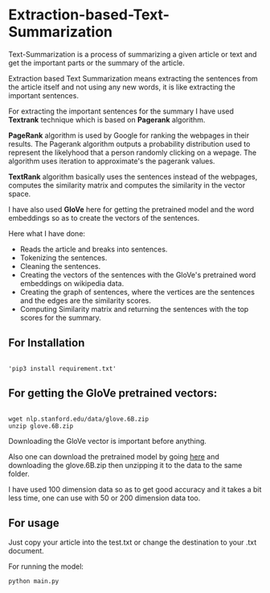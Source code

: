# Extraction-based-Text-Summarization

Text-Summarization is a process of summarizing a given article or text and get the important parts or the summary of the article. 

Extraction based Text Summarization means extracting the sentences from the article itself and not using any new words, it is like extracting the important sentences. 

For extracting the important sentences for the summary I have used **Textrank** technique which is based on **Pagerank** algorithm.

**PageRank** algorithm is used  by Google for ranking the webpages in their results. The Pagerank algorithm outputs a probability distribution used to represent the likelyhood that a person randomly clicking on a wepage. The algorithm uses iteration to approximate's the pagerank values.

**TextRank** algorithm basically uses the sentences instead of the webpages, computes the similarity matrix and computes the similarity in the vector space.

I have also used **GloVe** here for getting the pretrained model and the word embeddings so as to create the vectors of the sentences.

Here what I have done:

- Reads the article and breaks into sentences.
- Tokenizing the sentences.
- Cleaning the sentences.
- Creating the vectors of the sentences with the GloVe's pretrained word embeddings on wikipedia data.
- Creating the graph of sentences, where the vertices are the sentences and the edges are the similarity scores.
- Computing Similarity matrix and returning the sentences with the top scores for the summary. 

## For Installation


```

'pip3 install requirement.txt'

```

## For getting the GloVe pretrained vectors:

```

wget nlp.stanford.edu/data/glove.6B.zip
unzip glove.6B.zip

```
Downloading the GloVe vector is important before anything.

Also one can download the pretrained model by going [here](https://nlp.stanford.edu/projects/glove) and downloading the glove.6B.zip then unzipping it to the data to the same folder.

I have used 100 dimension data so as to get good accuracy and it takes a bit less time, one can use with 50 or 200 dimension data too.

## For usage 

Just copy your article into the test.txt or change the destination to your .txt document.


For running the model:

```
python main.py

```
